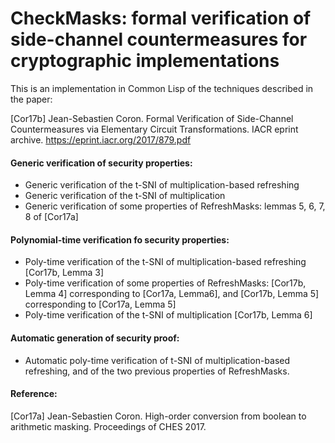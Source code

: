 # CheckMasks: formal verification of side-channel countermeasures for cryptographic implementations

This is an implementation in Common Lisp of the techniques described in the paper:

[Cor17b] Jean-Sebastien Coron. Formal Verification of Side-Channel Countermeasures via Elementary Circuit Transformations. IACR eprint archive. https://eprint.iacr.org/2017/879.pdf

#### Generic verification of security properties:
* Generic verification of the t-SNI of multiplication-based refreshing
* Generic verification of the t-SNI of multiplication
* Generic verification of some properties of RefreshMasks: lemmas 5, 6, 7, 8 of [Cor17a]

#### Polynomial-time verification fo security properties:
* Poly-time verification of the t-SNI of multiplication-based refreshing [Cor17b, Lemma 3]
* Poly-time verification of some properties of RefreshMasks: [Cor17b, Lemma 4] corresponding to [Cor17a, Lemma6], and [Cor17b, Lemma 5] corresponding to [Cor17a, Lemma 5]
* Poly-time verification of the t-SNI of multiplication [Cor17b, Lemma 6]

#### Automatic generation of security proof:
* Automatic poly-time verification of t-SNI of multiplication-based refreshing, and of the two previous properties of RefreshMasks.

#### Reference:
[Cor17a] Jean-Sebastien Coron. High-order conversion from boolean to arithmetic masking. Proceedings of CHES 2017.
